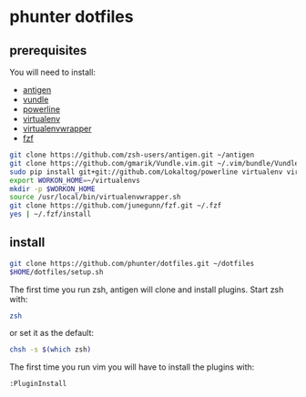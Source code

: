 # phunter dotfiles

## prerequisites

You will need to install:
* [antigen](https://github.com/zsh-users/antigen)
* [vundle](https://github.com/gmarik/Vundle.vim)
* [powerline](https://github.com/Lokaltog/powerline)
* [virtualenv](http://virtualenv.readthedocs.org/en/latest/)
* [virtualenvwrapper](http://virtualenvwrapper.readthedocs.org/en/latest/)
* [fzf](https://github.com/junegunn/fzf)
```sh
git clone https://github.com/zsh-users/antigen.git ~/antigen
git clone https://github.com/gmarik/Vundle.vim.git ~/.vim/bundle/Vundle.vim
sudo pip install git+git://github.com/Lokaltog/powerline virtualenv virtualenvwrapper
export WORKON_HOME=~/virtualenvs
mkdir -p $WORKON_HOME
source /usr/local/bin/virtualenvwrapper.sh
git clone https://github.com/junegunn/fzf.git ~/.fzf
yes | ~/.fzf/install
```

## install
```sh
git clone https://github.com/phunter/dotfiles.git ~/dotfiles
$HOME/dotfiles/setup.sh
```

The first time you run zsh, antigen will clone and install plugins. Start zsh with:
```sh
zsh
```

or set it as the default:
```sh
chsh -s $(which zsh)
```

The first time you run vim you will have to install the plugins with:
```sh
:PluginInstall
```


